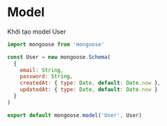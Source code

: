 # Model

Khởi tạo model User

```javascript
import mongoose from 'mongoose'

const User = new mongoose.Schema(
  {
    email: String,
	password: String,
	createdAt: { type: Date, default: Date.now },
	updatedAt: { type: Date, default: Date.now }
  }
)

export default mongoose.model('User', User)

```